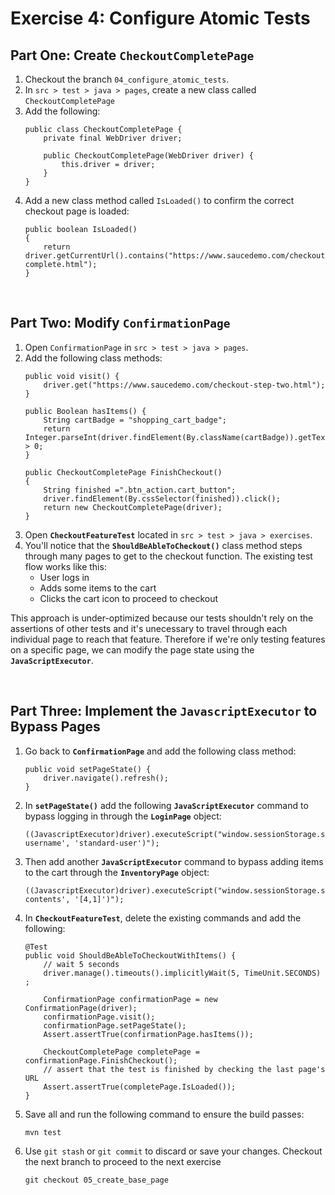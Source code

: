 # Exercise 4: Configure Atomic Tests

## Part One: Create `CheckoutCompletePage`
1. Checkout the branch `04_configure_atomic_tests`.
2. In `src > test > java > pages`, create a new class called `CheckoutCompletePage`
3. Add the following:
    ```
    public class CheckoutCompletePage {
        private final WebDriver driver;

        public CheckoutCompletePage(WebDriver driver) {
            this.driver = driver;
        }
    }
    ```
4. Add a new class method called `IsLoaded()` to confirm the correct checkout page is loaded:
    ```
    public boolean IsLoaded()
    {
        return driver.getCurrentUrl().contains("https://www.saucedemo.com/checkout-complete.html");
    }
    ```
    
<br />

## Part Two: Modify `ConfirmationPage`
1. Open `ConfirmationPage` in `src > test > java > pages`.
2. Add the following class methods:
    ```
    public void visit() {
        driver.get("https://www.saucedemo.com/checkout-step-two.html");
    }
    ```
    ```
    public Boolean hasItems() {
        String cartBadge = "shopping_cart_badge";
        return Integer.parseInt(driver.findElement(By.className(cartBadge)).getText()) > 0;
    }
    ```
    ```
   public CheckoutCompletePage FinishCheckout()
    {
        String finished =".btn_action.cart_button";
        driver.findElement(By.cssSelector(finished)).click();
        return new CheckoutCompletePage(driver);
    }
    ```
3. Open **`CheckoutFeatureTest`** located in `src > test > java > exercises`.
4. You'll notice that the **`ShouldBeAbleToCheckout()`** class method steps through many pages to get to the checkout function. The existing test flow works like this:
    * User logs in
    * Adds some items to the cart
    * Clicks the cart icon to proceed to checkout

This approach is under-optimized because our tests shouldn't rely on the assertions of other tests and it's unecessary to travel through each individual page to reach that feature. Therefore if we're only testing features on a specific page, we can modify the page state using the **`JavaScriptExecutor`**.
    
<br />
    
## Part Three: Implement the `JavascriptExecutor` to Bypass Pages
1. Go back to **`ConfirmationPage`** and add the following class method:
    ``` 
    public void setPageState() {
        driver.navigate().refresh();
    }
    ```
2. In **`setPageState()`** add the following **`JavaScriptExecutor`** command to bypass logging in through the **`LoginPage`** object:
    ```
    ((JavascriptExecutor)driver).executeScript("window.sessionStorage.setItem('standard-username', 'standard-user')");
    ```
3. Then add another **`JavaScriptExecutor`** command to bypass adding items to the cart through the **`InventoryPage`** object:
    ```
    ((JavascriptExecutor)driver).executeScript("window.sessionStorage.setItem('cart-contents', '[4,1]')");
    ```
4. In **`CheckoutFeatureTest`**, delete the existing commands and add the following:
    ```
    @Test
    public void ShouldBeAbleToCheckoutWithItems() {
        // wait 5 seconds
        driver.manage().timeouts().implicitlyWait(5, TimeUnit.SECONDS) ;

        ConfirmationPage confirmationPage = new ConfirmationPage(driver);
        confirmationPage.visit();
        confirmationPage.setPageState();
        Assert.assertTrue(confirmationPage.hasItems());

        CheckoutCompletePage completePage = confirmationPage.FinishCheckout();
        // assert that the test is finished by checking the last page's URL
        Assert.assertTrue(completePage.IsLoaded());
    }
    ```
5. Save all and run the following command to ensure the build passes:
    ```
    mvn test
    ```
6. Use `git stash` or `git commit` to discard or save your changes. Checkout the next branch to proceed to the next exercise
    ```
    git checkout 05_create_base_page
    ```